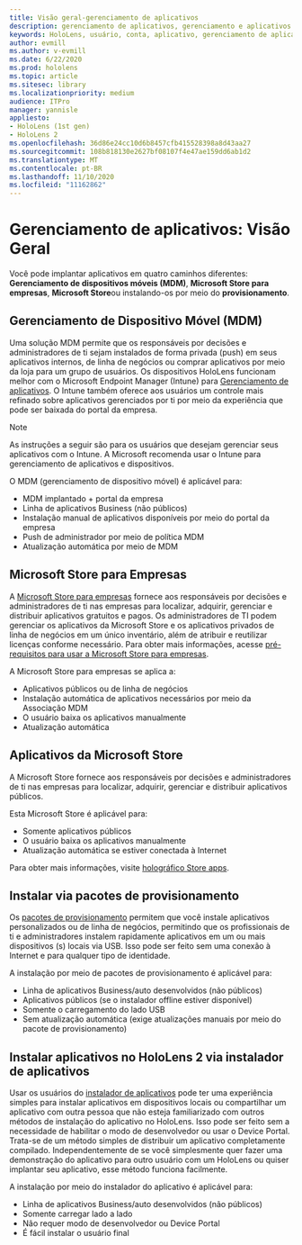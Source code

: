 ```yaml
---
title: Visão geral-gerenciamento de aplicativos
description: gerenciamento de aplicativos, gerenciamento e aplicativos
keywords: HoloLens, usuário, conta, aplicativo, gerenciamento de aplicativos,
author: evmill
ms.author: v-evmill
ms.date: 6/22/2020
ms.prod: hololens
ms.topic: article
ms.sitesec: library
ms.localizationpriority: medium
audience: ITPro
manager: yannisle
appliesto:
- HoloLens (1st gen)
- HoloLens 2
ms.openlocfilehash: 36d86e24cc10d6b8457cfb415528398a8d43aa27
ms.sourcegitcommit: 108b818130e2627bf08107f4e47ae159dd6ab1d2
ms.translationtype: MT
ms.contentlocale: pt-BR
ms.lasthandoff: 11/10/2020
ms.locfileid: "11162862"
---
```

# Gerenciamento de aplicativos: Visão Geral

Você pode implantar aplicativos em quatro caminhos diferentes: **Gerenciamento de dispositivos móveis (MDM)**, **Microsoft Store para empresas**, **Microsoft Store**ou instalando-os por meio do **provisionamento**. 

## Gerenciamento de Dispositivo Móvel (MDM)

Uma solução MDM permite que os responsáveis por decisões e administradores de ti sejam instalados de forma privada (push) em seus aplicativos internos, de linha de negócios ou comprar aplicativos por meio da loja para um grupo de usuários. Os dispositivos HoloLens funcionam melhor com o Microsoft Endpoint Manager (Intune) para [Gerenciamento de aplicativos](app-deploy-intune.md). O Intune também oferece aos usuários um controle mais refinado sobre aplicativos gerenciados por ti por meio da experiência que pode ser baixada do portal da empresa.

> [!NOTE] 
> As instruções a seguir são para os usuários que desejam gerenciar seus aplicativos com o Intune. A Microsoft recomenda usar o Intune para gerenciamento de aplicativos e dispositivos.
    
O MDM (gerenciamento de dispositivo móvel) é aplicável para: 
* MDM implantado + portal da empresa 
* Linha de aplicativos Business (não públicos)
* Instalação manual de aplicativos disponíveis por meio do portal da empresa
* Push de administrador por meio de política MDM
* Atualização automática por meio de MDM

## Microsoft Store para Empresas

A [Microsoft Store para empresas](app-deploy-store-business.md) fornece aos responsáveis por decisões e administradores de ti nas empresas para localizar, adquirir, gerenciar e distribuir aplicativos gratuitos e pagos. Os administradores de TI podem gerenciar os aplicativos da Microsoft Store e os aplicativos privados de linha de negócios em um único inventário, além de atribuir e reutilizar licenças conforme necessário. Para obter mais informações, acesse [pré-requisitos para usar a Microsoft Store para empresas](https://docs.microsoft.com/microsoft-store/prerequisites-microsoft-store-for-business).
    
A Microsoft Store para empresas se aplica a: 
* Aplicativos públicos ou de linha de negócios
* Instalação automática de aplicativos necessários por meio da Associação MDM
* O usuário baixa os aplicativos manualmente
* Atualização automática

## Aplicativos da Microsoft Store

A Microsoft Store fornece aos responsáveis por decisões e administradores de ti nas empresas para localizar, adquirir, gerenciar e distribuir aplicativos públicos.
    
Esta Microsoft Store é aplicável para: 
* Somente aplicativos públicos
* O usuário baixa os aplicativos manualmente
* Atualização automática se estiver conectada à Internet

Para obter mais informações, visite [holográfico Store apps](https://docs.microsoft.com/hololens/holographic-store-apps).

## Instalar via pacotes de provisionamento

Os [pacotes de provisionamento](app-deploy-provisioning-package.md) permitem que você instale aplicativos personalizados ou de linha de negócios, permitindo que os profissionais de ti e administradores instalem rapidamente aplicativos em um ou mais dispositivos (s) locais via USB. Isso pode ser feito sem uma conexão à Internet e para qualquer tipo de identidade.
    
A instalação por meio de pacotes de provisionamento é aplicável para: 
* Linha de aplicativos Business/auto desenvolvidos (não públicos)
* Aplicativos públicos (se o instalador offline estiver disponível)
* Somente o carregamento do lado USB
* Sem atualização automática (exige atualizações manuais por meio do pacote de provisionamento)

## Instalar aplicativos no HoloLens 2 via instalador de aplicativos
Usar os usuários do [instalador de aplicativos](app-deploy-app-installer.md) pode ter uma experiência simples para instalar aplicativos em dispositivos locais ou compartilhar um aplicativo com outra pessoa que não esteja familiarizado com outros métodos de instalação do aplicativo no HoloLens. Isso pode ser feito sem a necessidade de habilitar o modo de desenvolvedor ou usar o Device Portal. Trata-se de um método simples de distribuir um aplicativo completamente compilado. Independentemente de se você simplesmente quer fazer uma demonstração do aplicativo para outro usuário com um HoloLens ou quiser implantar seu aplicativo, esse método funciona facilmente.

A instalação por meio do instalador do aplicativo é aplicável para: 
* Linha de aplicativos Business/auto desenvolvidos (não públicos)
* Somente carregar lado a lado
* Não requer modo de desenvolvedor ou Device Portal
* É fácil instalar o usuário final


